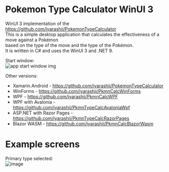 # Pokemon Type Calculator WinUI 3
WinUI 3 implementation of the https://github.com/iyarashii/PokemonTypeCalculator  
This is a simple desktop application that calculates the effectiveness of a move against a Pokémon  
based on the type of the move and the type of the Pokémon.  
It is written in C# and uses the WinUI 3 and .NET 9.  

Start window:  
![app start window img](https://github.com/user-attachments/assets/11a248d1-abd7-4035-8dd7-d033d87010f3)

Other versions:
- Xamarin.Android - https://github.com/iyarashii/PokemonTypeCalculator
- WinForms - https://github.com/iyarashii/PkmnCalcWinForms
- WPF - https://github.com/iyarashii/PkmnCalcWPF
- WPF with Avalonia - https://github.com/iyarashii/PkmnTypeCalcAvaloniaWpf
- ASP.NET with Razor Pages - https://github.com/iyarashii/PkmnTypeCalcRazorPages
- Blazor WASM - https://github.com/iyarashii/PkmnCalcBlazorWasm

# Example screens
Primary type selected:  
![image](https://github.com/user-attachments/assets/5bf541df-d52f-4310-816b-30aa088fb612)
